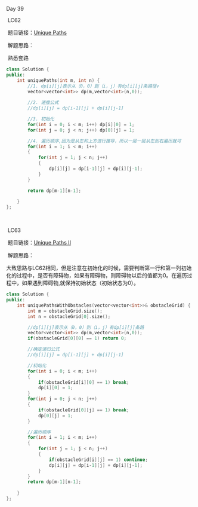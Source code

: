 Day 39

​	LC62

​		题目链接：[Unique Paths](https://leetcode.com/problems/unique-paths/)

​		解题思路：

​		熟悉套路

```C++
class Solution {
public:
    int uniquePaths(int m, int n) {
        //1. dp[i][j]表示从（0，0）到（i，j）有dp[i][j]条路径v
        vector<vector<int>> dp(m,vector<int>(n,0));
        
        //2. 递推公式
        //dp[i][j] = dp[i-1][j] + dp[i][j-1]

        //3. 初始化
        for(int i = 0; i < m; i++) dp[i][0] = 1;
        for(int j = 0; j < n; j++) dp[0][j] = 1;

        //4. 遍历顺序,因为是从左和上方进行推导，所以一层一层从左到右遍历就可
        for(int i = 1; i < m; i++)
        {
            for(int j = 1; j < n; j++)
            {
                dp[i][j] = dp[i-1][j] + dp[i][j-1];
            }
        }

        return dp[m-1][n-1];
        
    }
};
```

​	

​	LC63

​		题目链接：[Unique Paths II](https://leetcode.com/problems/unique-paths-ii/)

​		解题思路：

​		大致思路与LC62相同，但是注意在初始化的时候，需要判断第一行和第一列初始化的过程中，是否有障碍物，如果有障碍物，则障碍物以后的值都为0。在遍历过程中，如果遇到障碍物,就保持初始状态（初始状态为0）。

```C++
class Solution {
public:
    int uniquePathsWithObstacles(vector<vector<int>>& obstacleGrid) {
        int m = obstacleGrid.size();
        int n = obstacleGrid[0].size();

        //dp[i][j]表示从（0，0）到（i，j）有dp[i][j]条路
        vector<vector<int>> dp(m,vector<int>(n,0));
        if(obstacleGrid[0][0] == 1) return 0;

        //确定递归公式
        //dp[i][j] = dp[i-1][j] + dp[i][j-1]

        //初始化
        for(int i = 0; i < m; i++)
        {
            if(obstacleGrid[i][0] == 1) break;
            dp[i][0] = 1;
        }
        for(int j = 0; j < n; j++)
        {
            if(obstacleGrid[0][j] == 1) break;
            dp[0][j] = 1;
        }

        //遍历顺序
        for(int i = 1; i < m; i++)
        {
            for(int j = 1; j < n; j++)
            {
                if(obstacleGrid[i][j] == 1) continue;
                dp[i][j] = dp[i-1][j] + dp[i][j-1];
            }
        }
        return dp[m-1][n-1];
        
    }
};
```

